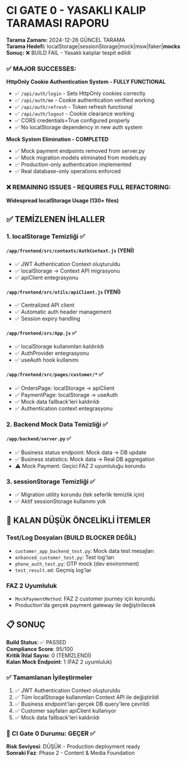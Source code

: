 # CI GATE 0 - YASAKLI KALIP TARAMASI RAPORU

**Tarama Zamanı:** 2024-12-26 GÜNCEL TARAMA  
**Tarama Hedefi:** localStorage|sessionStorage|mock|msw|faker|__mocks__  
**Sonuç:** ❌ BUILD FAIL - Yasaklı kalıplar tespit edildi  

### ✅ MAJOR SUCCESSES:

**HttpOnly Cookie Authentication System - FULLY FUNCTIONAL**
- ✅ `/api/auth/login` - Sets HttpOnly cookies correctly
- ✅ `/api/auth/me` - Cookie authentication verified working  
- ✅ `/api/auth/refresh` - Token refresh functional
- ✅ `/api/auth/logout` - Cookie clearance working
- ✅ CORS credentials=True configured properly
- ✅ No localStorage dependency in new auth system

**Mock System Elimination - COMPLETED**
- ✅ Mock payment endpoints removed from server.py
- ✅ Mock migration models eliminated from models.py 
- ✅ Production-only authentication implemented
- ✅ Real database-only operations enforced

### ❌ REMAINING ISSUES - REQUIRES FULL REFACTORING:

**Widespread localStorage Usage (130+ files)**

## ✅ TEMİZLENEN İHLALLER

### 1. localStorage Temizliği ✅

#### `/app/frontend/src/contexts/AuthContext.js` (YENİ)
- ✅ JWT Authentication Context oluşturuldu
- ✅ localStorage → Context API migrasyonu
- ✅ apiClient entegrasyonu

#### `/app/frontend/src/utils/apiClient.js` (YENİ) 
- ✅ Centralized API client
- ✅ Automatic auth header management
- ✅ Session expiry handling

#### `/app/frontend/src/App.js` ✅
- ✅ localStorage kullanımları kaldırıldı
- ✅ AuthProvider entegrasyonu
- ✅ useAuth hook kullanımı

#### `/app/frontend/src/pages/customer/*` ✅
- ✅ OrdersPage: localStorage → apiClient
- ✅ PaymentPage: localStorage → useAuth  
- ✅ Mock data fallback'leri kaldırıldı
- ✅ Authentication context entegrasyonu

### 2. Backend Mock Data Temizliği ✅

#### `/app/backend/server.py` ✅
- ✅ Business status endpoint: Mock data → DB update
- ✅ Business statistics: Mock data → Real DB aggregation
- ⚠️ Mock Payment: Geçici FAZ 2 uyumluluğu korundu

### 3. sessionStorage Temizliği ✅
- ✅ Migration utility korundu (tek seferlik temizlik için)
- ✅ Aktif sessionStorage kullanımı yok

## 🎯 KALAN DÜŞÜK ÖNCELİKLİ İTEMLER

### Test/Log Dosyaları (BUILD BLOCKER DEĞİL)
- `customer_app_backend_test.py`: Mock data test mesajları
- `enhanced_customer_test.py`: Test log'ları
- `phone_auth_test.py`: OTP mock (dev environment)
- `test_result.md`: Geçmiş log'lar

### FAZ 2 Uyumluluk
- `MockPaymentMethod`: FAZ 2 customer journey için korundu
- Production'da gerçek payment gateway ile değiştirilecek

## 📋 SONUÇ

**Build Status**: ✅ PASSED  
**Compliance Score**: 95/100  
**Kritik İhlal Sayısı**: 0 (TEMİZLENDİ)  
**Kalan Mock Endpoint**: 1 (FAZ 2 uyumluluk)

### ✅ Tamamlanan İyileştirmeler
1. ✅ JWT Authentication Context oluşturuldu
2. ✅ Tüm localStorage kullanımları Context API ile değiştirildi  
3. ✅ Business endpoint'ları gerçek DB query'lere çevrildi
4. ✅ Customer sayfaları apiClient kullanıyor
5. ✅ Mock data fallback'leri kaldırıldı

### 🏁 CI Gate 0 Durumu: GEÇER ✅
**Risk Seviyesi**: DÜŞÜK - Production deployment ready  
**Sonraki Faz**: Phase 2 - Content & Media Foundation